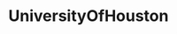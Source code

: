 ---
title: UniversityOfHouston
crosslinks:
- houston
- Piracy
- trackers
- HoustonClassifieds
- xkcd
- apple
- cscareerquestions
- AskReddit
- ExNoContact
- SampleSize
- edmproduction
- LateStageCapitalism
---